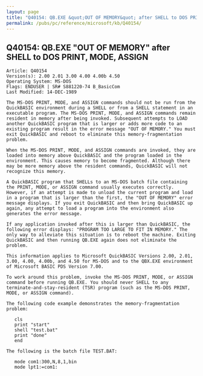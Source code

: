 ```yaml
---
layout: page
title: "Q40154: QB.EXE &quot;OUT OF MEMORY&quot; after SHELL to DOS PRINT, MODE, ASSIGN"
permalink: /pubs/pc/reference/microsoft/kb/Q40154/
---
```


## Q40154: QB.EXE &quot;OUT OF MEMORY&quot; after SHELL to DOS PRINT, MODE, ASSIGN

	Article: Q40154
	Version(s): 2.00 2.01 3.00 4.00 4.00b 4.50
	Operating System: MS-DOS
	Flags: ENDUSER | SR# S881220-74 B_BasicCom
	Last Modified: 14-DEC-1989
	
	The MS-DOS PRINT, MODE, and ASSIGN commands should not be run from the
	QuickBASIC environment during a SHELL or from a SHELL statement in an
	executable program. The MS-DOS PRINT, MODE, and ASSIGN commands remain
	resident in memory after being invoked. Subsequent attempts to LOAD
	another QuickBASIC program that is larger or adds more code to an
	existing program result in the error message "OUT OF MEMORY." You must
	exit QuickBASIC and reboot to eliminate this memory-fragmentation
	problem.
	
	When the MS-DOS PRINT, MODE, and ASSIGN commands are invoked, they are
	loaded into memory above QuickBASIC and the program loaded in the
	environment. This causes memory to become fragmented. Although there
	may be more memory above the resident commands, QuickBASIC will not
	recognize this memory.
	
	A QuickBASIC program that SHELLs to an MS-DOS batch file containing
	the PRINT, MODE, or ASSIGN command usually executes correctly.
	However, if an attempt is made to unload the current program and load
	in a program that is larger than the first, the "OUT OF MEMORY" error
	message displays. If you exit QuickBASIC and then bring QuickBASIC up
	again, any attempt to load a program into the environment also
	generates the error message.
	
	If any application invoked after this is larger than QuickBASIC, the
	following error displays: "PROGRAM TOO LARGE TO FIT IN MEMORY." The
	only way to alleviate this situation is to reboot the machine. Exiting
	QuickBASIC and then running QB.EXE again does not eliminate the
	problem.
	
	This information applies to Microsoft QuickBASIC Versions 2.00, 2.01,
	3.00, 4.00, 4.00b, and 4.50 for MS-DOS and to the QBX.EXE environment
	of Microsoft BASIC PDS Version 7.00.
	
	To work around this problem, invoke the MS-DOS PRINT, MODE, or ASSIGN
	command before running QB.EXE. You should never SHELL to any
	terminate-and-stay-resident (TSR) program (such as the MS-DOS PRINT,
	MODE, or ASSIGN command).
	
	The following code example demonstrates the memory-fragmentation
	problem:
	
	   cls
	   print "start"
	   shell "test.bat"
	   print "done"
	   end
	
	The following is the batch file TEST.BAT:
	
	   mode com1:300,N,8,1,bin
	   mode lpt1:=com1:
